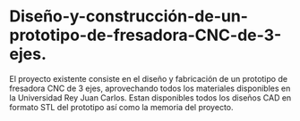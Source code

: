 # Diseño-y-construcción-de-un-prototipo-de-fresadora-CNC-de-3-ejes.
El proyecto existente consiste en el diseño y fabricación de un prototipo de fresadora CNC de 3 ejes, aprovechando todos los materiales disponibles en la Universidad Rey Juan Carlos. Estan disponibles todos los diseños CAD en formato STL del prototipo así como la memoria del proyecto.
